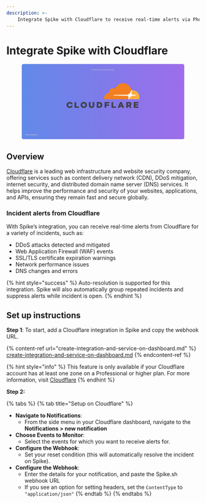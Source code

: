 ```yaml
---
description: >-
    Integrate Spike with Cloudflare to receive real-time alerts via Phone calls, SMS, Slack, MS Teams, and more for security events, DDoS attacks, DNS changes, and other critical incidents. Ensure faster incident response and maintain the security and performance of your online infrastructure.
---
```


# Integrate Spike with Cloudflare

<figure><img src="../.gitbook/assets/Cloudflare integration.png" alt=""><figcaption></figcaption></figure>

## Overview
[Cloudflare](https://cloudflare.com) is a leading web infrastructure and website security company, offering services such as content delivery network (CDN), DDoS mitigation, internet security, and distributed domain name server (DNS) services. It helps improve the performance and security of your websites, applications, and APIs, ensuring they remain fast and secure globally.

### Incident alerts from Cloudflare

With Spike’s integration, you can receive real-time alerts from Cloudflare for a variety of incidents, such as:

* DDoS attacks detected and mitigated
* Web Application Firewall (WAF) events
* SSL/TLS certificate expiration warnings
* Network performance issues
* DNS changes and errors

{% hint style="success" %}
Auto-resolution is supported for this integration. Spike will also automatically group repeated incidents and suppress alerts while incident is open.
{% endhint %}

## Set up instructions

**Step 1**: To start, add a Cloudflare integration in Spike and copy the webhook URL.

{% content-ref url="create-integration-and-service-on-dashboard.md" %}
[create-integration-and-service-on-dashboard.md](create-integration-and-service-on-dashboard.md)
{% endcontent-ref %}


{% hint style="info" %}
This feature is only available if your Cloudflare account has at least one zone on a Professional or higher plan. For more information, visit [Cloudflare](https://developers.cloudflare.com/fundamentals/notifications/create-notifications/configure-webhooks/)
{% endhint %}

**Step 2:**&#x20;

{% tabs %}
{% tab title="Setup on Cloudflare" %}
* **Navigate to Notifications**:
  * From the side menu in your Cloudflare dashboard, navigate to the **Notifications > new notification**
* **Choose Events to Monitor**:
  * Select the events for which you want to receive alerts for.
* **Configure the Webhook**:
  * Set your reset condition (this will automatically resolve the incident on Spike).
* **Configure the Webhook**:
  * Enter the details for your notification, and paste the Spike.sh webhook URL
  * If you see an option for setting headers, set the `ContentType` to `"application/json"`
{% endtab %}
{% endtabs %}